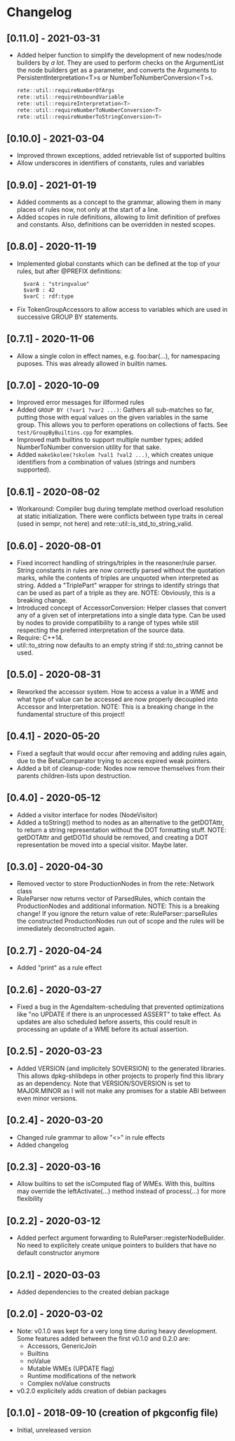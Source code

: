 # Changelog

## [0.11.0] - 2021-03-31

- Added helper function to simplify the development of new nodes/node builders
  by _a lot_. They are used to perform checks on the ArgumentList the node
  builders get as a parameter, and converts the Arguments to
  PersistentInterpretation\<T\>s or NumberToNumberConversion\<T\>s.
  ```c++
  rete::util::requireNumberOfArgs
  rete::util::requireUnboundVariable
  rete::util::requireInterpretation<T>
  rete::util::requireNumberToNumberConversion<T>
  rete::util::requireNumberToStringConversion<T>
  ```

## [0.10.0] - 2021-03-04

- Improved thrown exceptions, added retrievable list of supported builtins
- Allow underscores in identifiers of constants, rules and variables

## [0.9.0] - 2021-01-19

- Added comments as a concept to the grammar, allowing them in many places of
  rules now, not only at the start of a line.
- Added scopes in rule definitions, allowing to limit definition of prefixes
  and constants. Also, definitions can be overridden in nested scopes.

## [0.8.0] - 2020-11-19

- Implemented global constants which can be defined at the top of your rules,
  but after @PREFIX definitions:
  ```
    $varA : "stringvalue"
    $varB : 42
    $varC : rdf:type
  ```
- Fix TokenGroupAccessors to allow access to variables which are used in
  successive GROUP BY statements.

## [0.7.1] - 2020-11-06

- Allow a single colon in effect names, e.g. foo:bar(...), for namespacing
  puposes. This was already allowed in builtin names.

## [0.7.0] - 2020-10-09

- Improved error messages for illformed rules
- Added `GROUP BY (?var1 ?var2 ...)`: Gathers all sub-matches so far, putting
  those with equal values on the given variables in the same group. This allows
  you to perform operations on collections of facts.
  See `test/GroupByBuiltins.cpp` for examples.
- Improved math builtins to support multiple number types; added NumberToNumber
  conversion utility for that sake.
- Added `makeSkolem(?skolem ?val1 ?val2 ...)`, which creates unique identifiers
  from a combination of values (strings and numbers supported).


## [0.6.1] - 2020-08-02

- Workaround: Compiler bug during template method overload resolution at
  static initialization. There were conflicts between type traits in cereal
  (used in sempr, not here) and rete::util::is\_std\_to\_string\_valid.

## [0.6.0] - 2020-08-01

- Fixed incorrect handling of strings/triples in the reasoner/rule parser.
  String constants in rules are now correctly parsed without the quotation
  marks, while the contents of triples are unquoted when interpreted as string.
  Added a "TriplePart" wrapper for strings to identify strings that can be used
  as part of a triple as they are.
  NOTE: Obviously, this is a breaking change.
- Introduced concept of AccessorConversion: Helper classes that convert any of
  a given set of interpretations into a single data type. Can be used by nodes
  to provide compatibility to a range of types while still respecting the
  preferred interpretation of the source data.
- Require: C++14.
- util::to\_string now defaults to an empty string if std::to\_string cannot be
  used.

## [0.5.0] - 2020-08-31

- Reworked the accessor system. How to access a value in a WME and what type of
  value can be accessed are now properly decoupled into Accessor and
  Interpretation.
  NOTE: This is a breaking change in the fundamental structure of this project!


## [0.4.1] - 2020-05-20

- Fixed a segfault that would occur after removing and adding rules again,
  due to the BetaComparator trying to access expired weak pointers.
- Added a bit of cleanup-code: Nodes now remove themselves from their parents
  children-lists upon destruction.

## [0.4.0] - 2020-05-12

- Added a visitor interface for nodes (NodeVisitor)
- Added a toString() method to nodes as an alternative to the getDOTAttr,
  to return a string representation without the DOT formatting stuff.
  NOTE: getDOTAttr and getDOTId should be removed, and creating a DOT
        representation be moved into a special visitor. Maybe later.

## [0.3.0] - 2020-04-30

- Removed vector to store ProductionNodes in from the rete::Network class
- RuleParser now returns vector of ParsedRules, which contain the
  ProductionNodes and additional information.
  NOTE: This is a breaking change! If you ignore the return value of
        rete::RuleParser::parseRules the constructed ProductionNodes run out
        of scope and the rules will be immediately deconstructed again.

## [0.2.7] - 2020-04-24

- Added "print" as a rule effect

## [0.2.6] - 2020-03-27

- Fixed a bug in the AgendaItem-scheduling that prevented optimizations like
  "no UPDATE if there is an unprocessed ASSERT" to take effect. As updates are
  also scheduled before asserts, this could result in processing an update of
  a WME before its actual assertion.

## [0.2.5] - 2020-03-23

- Added VERSION (and implicitely SOVERSION) to the generated libraries. This
  allows dpkg-shlibdeps in other projects to properly find this library as an
  dependency. Note that VERSION/SOVERSION is set to MAJOR.MINOR as I will not
  make any promises for a stable ABI between even minor versions.

## [0.2.4] - 2020-03-20

- Changed rule grammar to allow "<>" in rule effects
- Added changelog

## [0.2.3] - 2020-03-16

- Allow builtins to set the isComputed flag of WMEs. With this, builtins may
  override the leftActivate(...) method instead of process(...) for more
  flexibility

## [0.2.2] - 2020-03-12

- Added perfect argument forwarding to RuleParser::registerNodeBuilder.
  No need to explicitely create unique pointers to builders that have no default
  constructor anymore

## [0.2.1] - 2020-03-03

- Added dependencies to the created debian package

## [0.2.0] - 2020-03-02

- Note: v0.1.0 was kept for a very long time during heavy development.
  Some features added between the first v0.1.0 and 0.2.0 are:
  - Accessors, GenericJoin
  - Builtins
  - noValue
  - Mutable WMEs (UPDATE flag)
  - Runtime modifications of the network
  - Complex noValue constructs
- v0.2.0 explicitely adds creation of debian packages

## [0.1.0] - 2018-09-10 (creation of pkgconfig file)

- Initial, unreleased version
